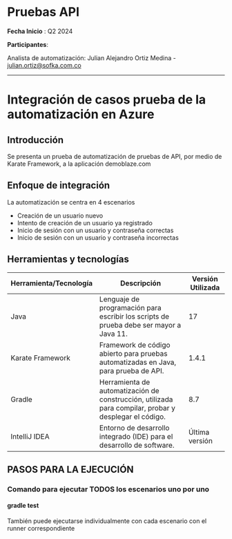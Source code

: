 # Pruebas API

**Fecha Inicio** : Q2 2024

**Participantes**:


Analista de automatización: Julian Alejandro Ortiz Medina - <julian.ortiz@sofka.com.co>



****

# Integración de casos prueba de la automatización en Azure

## Introducción
Se presenta un prueba de automatización de pruebas de API, por medio de Karate Framework, a la aplicación demoblaze.com

## Enfoque de integración
La automatización se centra en 4 escenarios
- Creación de un usuario nuevo 
- Intento de creación de un usuario ya registrado 
- Inicio de sesión con un usuario y contraseña correctas
- Inicio de sesión con un usuario y contraseña incorrectas

## Herramientas y tecnologías

| Herramienta/Tecnología | Descripción                                                                                           | Versión Utilizada |
|------------------------|-------------------------------------------------------------------------------------------------------|-------------------|
| Java                   | Lenguaje de programación para escribir los scripts de prueba debe ser mayor a Java 11.                | 17                |
| Karate Framework       | Framework de código abierto para pruebas automatizadas en Java, para prueba de API.                   | 1.4.1             | 
| Gradle                 | Herramienta de automatización de construcción, utilizada para compilar, probar y desplegar el código. | 8.7               |
| IntelliJ IDEA          | Entorno de desarrollo integrado (IDE) para el desarrollo de software.                                 | Última versión    |

## PASOS PARA LA EJECUCIÓN


### Comando para ejecutar TODOS los escenarios uno por uno
#### gradle test

También puede ejecutarse individualmente con cada escenario con el runner correspondiente

